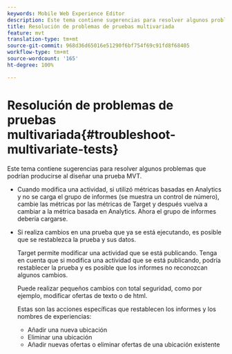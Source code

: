```yaml
---
keywords: Mobile Web Experience Editor
description: Este tema contiene sugerencias para resolver algunos problemas que podrían producirse al diseñar una prueba MVT.
title: Resolución de problemas de pruebas multivariada
feature: mvt
translation-type: tm+mt
source-git-commit: 968d36d65016e51290f6bf754f69c91fd8f68405
workflow-type: tm+mt
source-wordcount: '165'
ht-degree: 100%

---
```



# Resolución de problemas de pruebas multivariada{#troubleshoot-multivariate-tests}

Este tema contiene sugerencias para resolver algunos problemas que podrían producirse al diseñar una prueba MVT.

* Cuando modifica una actividad, si utilizó métricas basadas en Analytics y no se carga el grupo de informes (se muestra un control de número), cambie las métricas por las métricas de Target y después vuelva a cambiar a la métrica basada en Analytics. Ahora el grupo de informes debería cargarse.
* Si realiza cambios en una prueba que ya se está ejecutando, es posible que se restablezca la prueba y sus datos.

   Target permite modificar una actividad que se está publicando. Tenga en cuenta que si modifica una actividad que se está publicando, podría restablecer la prueba y es posible que los informes no reconozcan algunos cambios.

   Puede realizar pequeños cambios con total seguridad, como por ejemplo, modificar ofertas de texto o de html.

   Estas son las acciones específicas que restablecen los informes y los nombres de experiencias:

   * Añadir una nueva ubicación
   * Eliminar una ubicación
   * Añadir nuevas ofertas o eliminar ofertas de una ubicación existente

